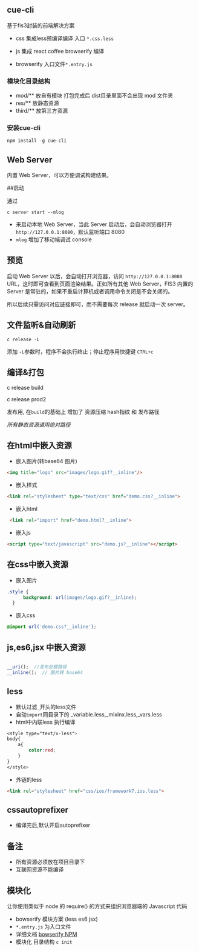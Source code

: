 ## cue-cli

基于fis3封装的前端解决方案

- css 集成less预编译编译 入口 `*.css.less`

- js 集成 react coffee browserify 编译

- browserify 入口文件`*.entry.js`

### 模块化目录结构

- mod/**  放自有模块
打包完成后  dist目录里面不会出现 mod 文件夹
- res/**  放静态资源
- third/**  放第三方资源


### 安装cue-cli

```javascript
npm install -g cue-cli
```
## Web Server

内置 Web Server，可以方便调试构建结果。

##启动

通过

    c server start --mlog

- 来启动本地 Web Server，当此 Server 启动后，会自动浏览器打开 `http://127.0.0.1:8080`，默认监听端口 8080
- `mlog` 增加了移动端调试 console



## 预览

启动 Web Server 以后，会自动打开浏览器，访问 `http://127.0.0.1:8080` URL，这时即可查看到页面渲染结果。正如所有其他 Web Server，FIS3 内置的 Server 是常驻的，如果不重启计算机或者调用命令关闭是不会关闭的。

所以后续只需访问对应链接即可，而不需要每次 release 就启动一次 server。

## 文件监听&自动刷新

    c release -L

添加 `-L`参数时，程序不会执行终止；停止程序用快捷键 `CTRL+c`

## 编译&打包

c release build

c release prod2

发布用, 在`build`的基础上 增加了 资源压缩  hash指纹 和 发布路径

*所有静态资源请用绝对路径*

## 在html中嵌入资源

- 嵌入图片(转base64 图片)
```html
<img title="logo" src="images/logo.gif?__inline"/>
```

- 嵌入样式
```html
<link rel="stylesheet" type="text/css" href="demo.css?__inline">
```
- 嵌入html
```html
 <link rel="import" href="demo.html?__inline">
```
- 嵌入js
```html
<script type="text/javascript" src="demo.js?__inline"></script>
```


## 在css中嵌入资源

- 嵌入图片
```css
.style {
      background: url(images/logo.gif?__inline);
  }
```
- 嵌入css
```css
@import url('demo.css?__inline');
```

## js,es6,jsx 中嵌入资源

```javascript

__uri();  //发布处理路径
__inline();  // 图片转 base64

```

## less
- 默认过滤`_`开头的less文件
- 自动`import`同目录下的 _variable.less,_mixinx.less,_vars.less
- html中内联less 执行编译
```css
<style type="text/x-less">
body{
	a{
		color:red;
	}
}
</style>
```
- 外链的less
```html
<link rel="stylesheet" href="css/ios/framework7.ios.less">
```

## cssautoprefixer

- 编译完后,默认开启autoprefixer

## 备注
- 所有资源必须放在项目目录下
- 互联网资源不能编译



## 模块化

让你使用类似于 node 的 require() 的方式来组织浏览器端的 Javascript 代码

- bowserify 模块方案 (less es6 jsx)
- `*.entry.js` 为入口文件
- 详细文档 [bowserify NPM](https://www.npmjs.com/package/bowserify "bowserify")
- 模块化 目录结构 `c init`
